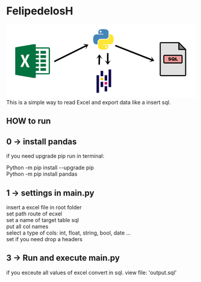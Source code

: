 # FelipedelosH

![Banner](Docs/banner.png)
<br>This is a simple way to read Excel and export data like a insert sql.<br>

## HOW to run

## 0 -> install pandas<br>

if you need upgrade pip run in terminal:<br>

 Python -m pip install --upgrade pip<br>
 Python -m pip install pandas<br>


## 1 -> settings in main.py<br>
 
 insert a excel file in root folder<br>
 set path route of ecxel<br>
 set a name of target table sql<br>
 put all col names<br>
 select a type of cols: int, float, string, bool, date ...<br>
 set if you need drop a headers


## 3 -> Run and execute main.py

 if you exceute all values of excel convert in sql. view file: 'output.sql'<br>
 
